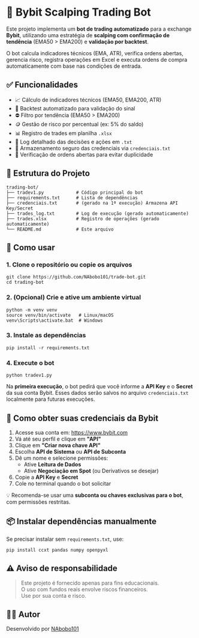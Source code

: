 # 🤖 Bybit Scalping Trading Bot

Este projeto implementa um **bot de trading automatizado** para a exchange **Bybit**, utilizando uma estratégia de **scalping com confirmação de tendência** (EMA50 > EMA200) e **validação por backtest**.

O bot calcula indicadores técnicos (EMA, ATR), verifica ordens abertas, gerencia risco, registra operações em Excel e executa ordens de compra automaticamente com base nas condições de entrada.

## ✅ Funcionalidades

- 📈 Cálculo de indicadores técnicos (EMA50, EMA200, ATR)  
- 🧠 Backtest automatizado para validação do sinal  
- ⛔ Filtro por tendência (EMA50 > EMA200)  
- 🪙 Gestão de risco por percentual (ex: 5% do saldo)  
- 📊 Registro de trades em planilha `.xlsx`  
- 🧾 Log detalhado das decisões e ações em `.txt`  
- 🔐 Armazenamento seguro das credenciais via `credenciais.txt`  
- 🚫 Verificação de ordens abertas para evitar duplicidade  

## 📁 Estrutura do Projeto

```
trading-bot/
├── tradev1.py            # Código principal do bot
├── requirements.txt      # Lista de dependências
├── credenciais.txt       # (gerado na 1ª execução) Armazena API Key/Secret
├── trades_log.txt        # Log de execução (gerado automaticamente)
├── trades.xlsx           # Registro de operações (gerado automaticamente)
└── README.md             # Este arquivo
```

## 🚀 Como usar

### 1. Clone o repositório ou copie os arquivos

```
git clone https://github.com/NAbobo101/trade-bot.git
cd trading-bot
```

### 2. (Opcional) Crie e ative um ambiente virtual

```
python -m venv venv
source venv/bin/activate   # Linux/macOS
venv\Scripts\activate.bat  # Windows
```

### 3. Instale as dependências

```
pip install -r requirements.txt
```

### 4. Execute o bot

```
python tradev1.py
```

Na **primeira execução**, o bot pedirá que você informe a **API Key** e o **Secret** da sua conta Bybit. Esses dados serão salvos no arquivo `credenciais.txt` localmente para futuras execuções.

## 🔐 Como obter suas credenciais da Bybit

1. Acesse sua conta em: https://www.bybit.com  
2. Vá até seu perfil e clique em **"API"**  
3. Clique em **"Criar nova chave API"**  
4. Escolha **API de Sistema** ou **API de Subconta**  
5. Dê um nome e selecione permissões:  
   - Ative **Leitura de Dados**  
   - Ative **Negociação em Spot** (ou Derivativos se desejar)  
6. Copie a **API Key** e **Secret**  
7. Cole no terminal quando o bot solicitar  

💡 Recomenda-se usar uma **subconta ou chaves exclusivas para o bot**, com permissões restritas.

## 📦 Instalar dependências manualmente

Se precisar instalar sem `requirements.txt`, use:

```
pip install ccxt pandas numpy openpyxl
```

## ⚠️ Aviso de responsabilidade

> Este projeto é fornecido apenas para fins educacionais.  
> O uso com fundos reais envolve riscos financeiros.  
> Use por sua conta e risco.

## 👨‍💻 Autor

Desenvolvido por [NAbobo101](https://github.com/NAbobo101)
